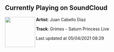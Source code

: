 ## Currently Playing on SoundCloud

[<img align="left" width="100" src="https://i1.sndcdn.com/artworks-000072792052-108wui-t500x500.jpg">](https://soundcloud.com/juancabellodiaz/grimes-saturn-princess-live)

**Artist**: Juan Cabello Diaz 

**Track**: Grimes - Saturn Princess Live

Last updated at 05/04/2021 08:29
